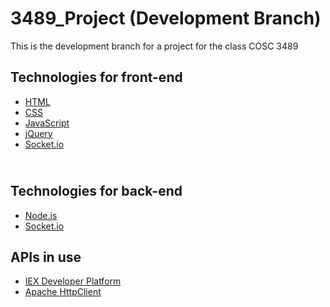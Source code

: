 # 3489_Project (Development Branch)
This is the development branch for a project for the class COSC 3489<br>

Technologies for front-end
- 
- [HTML](https://www.w3schools.com/html/)
- [CSS](https://www.w3schools.com/css/)
- [JavaScript](https://www.w3schools.com/js/)
- [jQuery](https://www.w3schools.com/jQuery/)
- [Socket.io](https://socket.io)

<br>Technologies for back-end<br>
- 
- [Node.js](https://nodejs.org)
- [Socket.io](https://socket.io)

APIs in use 
-
- [IEX Developer Platform](https://iextrading.com/developer/docs/)
- [Apache HttpClient](https://hc.apache.org/httpcomponents-client-ga/tutorial/html/)





